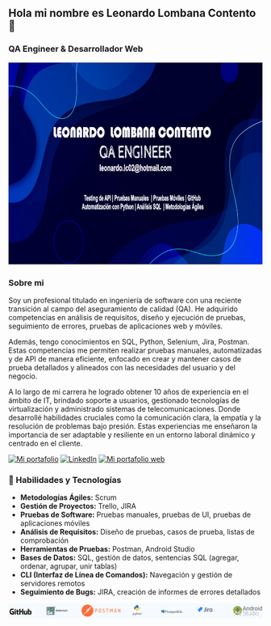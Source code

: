 
## Hola mi nombre es Leonardo Lombana Contento 👋
### QA Engineer & Desarrollador Web
<div align="center" style="border-radius: 20px;">
<img src="./encabezado.png" style="height:400px;" >
</div>

### Sobre mi
Soy un profesional titulado en ingeniería de software con una reciente transición al campo del aseguramiento de calidad (QA). He adquirido competencias en análisis de requisitos, diseño y ejecución de pruebas, seguimiento de errores, pruebas de aplicaciones web y móviles.

Además, tengo conocimientos en SQL, Python, Selenium, Jira, Postman. Estas competencias me permiten realizar pruebas manuales, automatizadas y de API de manera eficiente, enfocado en crear y mantener casos de prueba detallados y alineados con las necesidades del usuario y del negocio.

A lo largo de mi carrera he logrado obtener 10 años de experiencia en el ámbito de IT, brindado soporte a usuarios, gestionado tecnologías de virtualización y administrado sistemas de telecomunicaciones. Donde desarrollé habilidades cruciales como la comunicación clara, la empatía y la resolución de problemas bajo presión. Estas experiencias me enseñaron la importancia de ser adaptable y resiliente en un entorno laboral dinámico y centrado en el cliente.


[![Mi portafolio](https://img.shields.io/badge/Email-D14836?style=for-the-badge&logo=gmail&logoColor=white)](mailto:leonardo.lc02@hotmail.com)
[![LinkedIn](https://img.shields.io/badge/LinkedIn-0077B5?style=for-the-badge&logo=linkedin&logoColor=white)](https://www.linkedin.com/in/leonardo-lombana-contento)
[![Mi portafolio web](https://img.shields.io/badge/Mi%20portafolio%20web-blue?style=for-the-badge)](https://leonardolombanacontento-qaengineer.vercel.app/)

### 🚀 Habilidades y Tecnologías
- **Metodologías Ágiles:** Scrum
- **Gestión de Proyectos:** Trello, JIRA
- **Pruebas de Software:** Pruebas manuales, pruebas de UI, pruebas de aplicaciones móviles
- **Análisis de Requisitos:** Diseño de pruebas, casos de prueba, listas de comprobación
- **Herramientas de Pruebas:** Postman, Android Studio
- **Bases de Datos:** SQL, gestión de datos, sentencias SQL (agregar, ordenar, agrupar, unir tablas)
- **CLI (Interfaz de Línea de Comandos):** Navegación y gestión de servidores remotos
- **Seguimiento de Bugs:** JIRA, creación de informes de errores detallados
<div align="center" style="border-radius: 20px;">
<img src="./habilidades.png" " >
</div>



<!--
**LeonardoLombana/LeonardoLombana** is a ✨ _special_ ✨ repository because its `README.md` (this file) appears on your GitHub profile.

Here are some ideas to get you started:

- 🔭 I’m currently working on ...
- 🌱 I’m currently learning ...
- 👯 I’m looking to collaborate on ...
- 🤔 I’m looking for help with ...
- 💬 Ask me about ...
- 📫 How to reach me: ...
- 😄 Pronouns: ...
- ⚡ Fun fact: ...
-->
